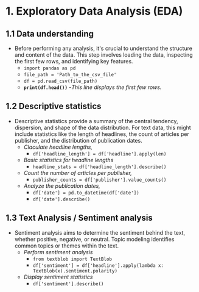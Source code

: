 # 1. Exploratory Data Analysis (EDA)

## 1.1 Data understanding

- Before performing any analysis, it's crucial to understand the structure and content of the data. This step involves loading the data, inspecting the first few rows, and identifying key features.
  - `import pandas as pd`
  - `file_path = 'Path_to_the_csv_file'`
  - `df = pd.read_csv(file_path)`
  - **`print(df.head())`** -*This line displays the first few rows.*

## 1.2 Descriptive statistics

- Descriptive statistics provide a summary of the central tendency, dispersion, and shape of the data distribution. For text data, this might include statistics like the length of headlines, the count of articles per publisher, and the distribution of publication dates.
  - *Claculate headline lengths,*
    - `df['headline_length'] = df['headline'].apply(len)`
  - *Basic statistics for headline lengths*
    - `headline_stats = df['headline_length'].describe()`
  - *Count the number of articles per publisher,*
    - `publisher_counts = df['publisher'].value_counts()`
  - *Analyze the publication dates,*
    - `df['date'] = pd.to_datetime(df['date'])`
    - `df['date'].describe()`


## 1.3 Text Analysis / Sentiment analysis

- Sentiment analysis aims to determine the sentiment behind the text, whether positive, negative, or neutral. Topic modeling identifies common topics or themes within the text.
  - *Perform sentiment analysis*
    - `from textblob import TextBlob`
    - `df['sentiment'] = df['headline'].apply(lambda x: TextBlob(x).sentiment.polarity)`
  - *Display sentiment statistics*
    - `df['sentiment'].describe()`
